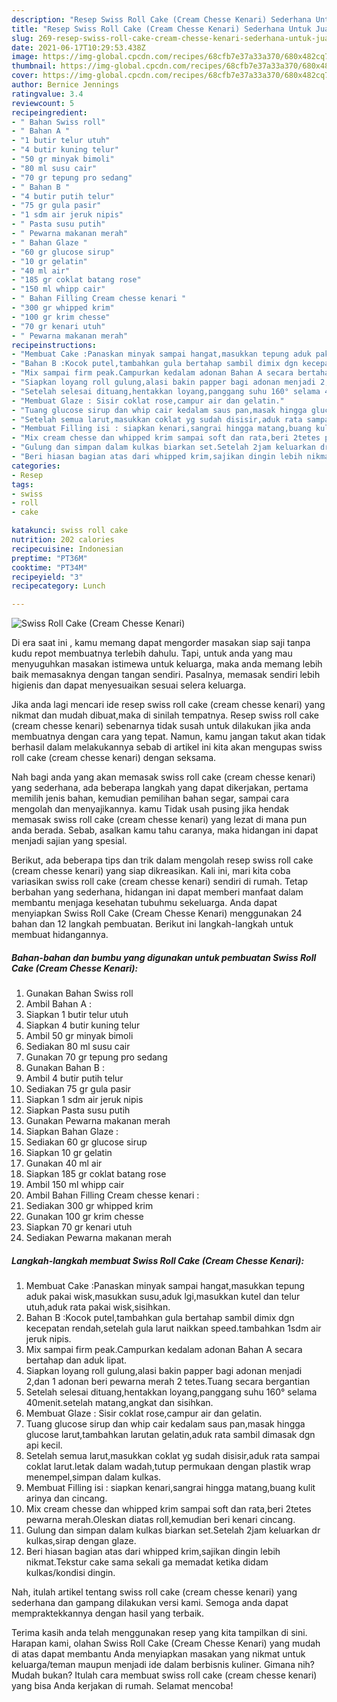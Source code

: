 ```yaml
---
description: "Resep Swiss Roll Cake (Cream Chesse Kenari) Sederhana Untuk Jualan"
title: "Resep Swiss Roll Cake (Cream Chesse Kenari) Sederhana Untuk Jualan"
slug: 269-resep-swiss-roll-cake-cream-chesse-kenari-sederhana-untuk-jualan
date: 2021-06-17T10:29:53.438Z
image: https://img-global.cpcdn.com/recipes/68cfb7e37a33a370/680x482cq70/swiss-roll-cake-cream-chesse-kenari-foto-resep-utama.jpg
thumbnail: https://img-global.cpcdn.com/recipes/68cfb7e37a33a370/680x482cq70/swiss-roll-cake-cream-chesse-kenari-foto-resep-utama.jpg
cover: https://img-global.cpcdn.com/recipes/68cfb7e37a33a370/680x482cq70/swiss-roll-cake-cream-chesse-kenari-foto-resep-utama.jpg
author: Bernice Jennings
ratingvalue: 3.4
reviewcount: 5
recipeingredient:
- " Bahan Swiss roll"
- " Bahan A "
- "1 butir telur utuh"
- "4 butir kuning telur"
- "50 gr minyak bimoli"
- "80 ml susu cair"
- "70 gr tepung pro sedang"
- " Bahan B "
- "4 butir putih telur"
- "75 gr gula pasir"
- "1 sdm air jeruk nipis"
- " Pasta susu putih"
- " Pewarna makanan merah"
- " Bahan Glaze "
- "60 gr glucose sirup"
- "10 gr gelatin"
- "40 ml air"
- "185 gr coklat batang rose"
- "150 ml whipp cair"
- " Bahan Filling Cream chesse kenari "
- "300 gr whipped krim"
- "100 gr krim chesse"
- "70 gr kenari utuh"
- " Pewarna makanan merah"
recipeinstructions:
- "Membuat Cake :Panaskan minyak sampai hangat,masukkan tepung aduk pakai wisk,masukkan susu,aduk lgi,masukkan kutel dan telur utuh,aduk rata pakai wisk,sisihkan."
- "Bahan B :Kocok putel,tambahkan gula bertahap sambil dimix dgn kecepatan rendah,setelah gula larut naikkan speed.tambahkan 1sdm air jeruk nipis."
- "Mix sampai firm peak.Campurkan kedalam adonan Bahan A secara bertahap dan aduk lipat."
- "Siapkan loyang roll gulung,alasi bakin papper bagi adonan menjadi 2,dan 1 adonan beri pewarna merah 2 tetes.Tuang secara bergantian"
- "Setelah selesai dituang,hentakkan loyang,panggang suhu 160° selama 40menit.setelah matang,angkat dan sisihkan."
- "Membuat Glaze : Sisir coklat rose,campur air dan gelatin."
- "Tuang glucose sirup dan whip cair kedalam saus pan,masak hingga glucose larut,tambahkan larutan gelatin,aduk rata sambil dimasak dgn api kecil."
- "Setelah semua larut,masukkan coklat yg sudah disisir,aduk rata sampai coklat larut.letak dalam wadah,tutup permukaan dengan plastik wrap menempel,simpan dalam kulkas."
- "Membuat Filling isi : siapkan kenari,sangrai hingga matang,buang kulit arinya dan cincang."
- "Mix cream chesse dan whipped krim sampai soft dan rata,beri 2tetes pewarna merah.Oleskan diatas roll,kemudian beri kenari cincang."
- "Gulung dan simpan dalam kulkas biarkan set.Setelah 2jam keluarkan dr kulkas,sirap dengan glaze."
- "Beri hiasan bagian atas dari whipped krim,sajikan dingin lebih nikmat.Tekstur cake sama sekali ga memadat ketika didam kulkas/kondisi dingin."
categories:
- Resep
tags:
- swiss
- roll
- cake

katakunci: swiss roll cake 
nutrition: 202 calories
recipecuisine: Indonesian
preptime: "PT36M"
cooktime: "PT34M"
recipeyield: "3"
recipecategory: Lunch

---
```



![Swiss Roll Cake (Cream Chesse Kenari)](https://img-global.cpcdn.com/recipes/68cfb7e37a33a370/680x482cq70/swiss-roll-cake-cream-chesse-kenari-foto-resep-utama.jpg)

Di era  saat ini , kamu memang dapat mengorder masakan siap saji tanpa kudu repot membuatnya terlebih dahulu. Tapi, untuk anda yang mau menyuguhkan masakan istimewa untuk keluarga, maka anda memang lebih baik memasaknya dengan tangan sendiri. Pasalnya, memasak sendiri lebih higienis dan dapat menyesuaikan sesuai selera keluarga.

Jika anda lagi mencari ide resep swiss roll cake (cream chesse kenari) yang nikmat dan mudah dibuat,maka di sinilah tempatnya. Resep swiss roll cake (cream chesse kenari)  sebenarnya tidak susah untuk dilakukan jika anda membuatnya dengan cara yang tepat. Namun, kamu jangan takut akan tidak berhasil dalam melakukannya 
sebab di artikel ini kita akan mengupas swiss roll cake (cream chesse kenari) dengan seksama.  



Nah bagi anda yang akan memasak swiss roll cake (cream chesse kenari) yang sederhana, ada beberapa langkah yang dapat dikerjakan, pertama memilih jenis bahan, kemudian pemilihan bahan segar, sampai cara mengolah dan menyajikannya. kamu Tidak usah pusing jika hendak memasak swiss roll cake (cream chesse kenari) yang lezat di mana pun anda berada. Sebab, asalkan kamu  tahu caranya, maka hidangan ini dapat menjadi sajian yang spesial.

Berikut, ada beberapa tips dan trik dalam mengolah resep swiss roll cake (cream chesse kenari) yang siap dikreasikan. Kali ini, mari kita coba variasikan swiss roll cake (cream chesse kenari) sendiri di rumah. Tetap berbahan yang sederhana, hidangan ini dapat memberi manfaat dalam membantu menjaga kesehatan tubuhmu sekeluarga. Anda dapat menyiapkan Swiss Roll Cake (Cream Chesse Kenari) menggunakan 24 bahan dan 12 langkah pembuatan. Berikut ini langkah-langkah untuk membuat hidangannya.

<!--inarticleads1-->

##### Bahan-bahan dan bumbu yang digunakan untuk pembuatan Swiss Roll Cake (Cream Chesse Kenari):

1. Gunakan  Bahan Swiss roll
1. Ambil  Bahan A :
1. Siapkan 1 butir telur utuh
1. Siapkan 4 butir kuning telur
1. Ambil 50 gr minyak bimoli
1. Sediakan 80 ml susu cair
1. Gunakan 70 gr tepung pro sedang
1. Gunakan  Bahan B :
1. Ambil 4 butir putih telur
1. Sediakan 75 gr gula pasir
1. Siapkan 1 sdm air jeruk nipis
1. Siapkan  Pasta susu putih
1. Gunakan  Pewarna makanan merah
1. Siapkan  Bahan Glaze :
1. Sediakan 60 gr glucose sirup
1. Siapkan 10 gr gelatin
1. Gunakan 40 ml air
1. Siapkan 185 gr coklat batang rose
1. Ambil 150 ml whipp cair
1. Ambil  Bahan Filling Cream chesse kenari :
1. Sediakan 300 gr whipped krim
1. Gunakan 100 gr krim chesse
1. Siapkan 70 gr kenari utuh
1. Sediakan  Pewarna makanan merah




<!--inarticleads2-->

##### Langkah-langkah membuat Swiss Roll Cake (Cream Chesse Kenari):

1. Membuat Cake :Panaskan minyak sampai hangat,masukkan tepung aduk pakai wisk,masukkan susu,aduk lgi,masukkan kutel dan telur utuh,aduk rata pakai wisk,sisihkan.
1. Bahan B :Kocok putel,tambahkan gula bertahap sambil dimix dgn kecepatan rendah,setelah gula larut naikkan speed.tambahkan 1sdm air jeruk nipis.
1. Mix sampai firm peak.Campurkan kedalam adonan Bahan A secara bertahap dan aduk lipat.
1. Siapkan loyang roll gulung,alasi bakin papper bagi adonan menjadi 2,dan 1 adonan beri pewarna merah 2 tetes.Tuang secara bergantian
1. Setelah selesai dituang,hentakkan loyang,panggang suhu 160° selama 40menit.setelah matang,angkat dan sisihkan.
1. Membuat Glaze : Sisir coklat rose,campur air dan gelatin.
1. Tuang glucose sirup dan whip cair kedalam saus pan,masak hingga glucose larut,tambahkan larutan gelatin,aduk rata sambil dimasak dgn api kecil.
1. Setelah semua larut,masukkan coklat yg sudah disisir,aduk rata sampai coklat larut.letak dalam wadah,tutup permukaan dengan plastik wrap menempel,simpan dalam kulkas.
1. Membuat Filling isi : siapkan kenari,sangrai hingga matang,buang kulit arinya dan cincang.
1. Mix cream chesse dan whipped krim sampai soft dan rata,beri 2tetes pewarna merah.Oleskan diatas roll,kemudian beri kenari cincang.
1. Gulung dan simpan dalam kulkas biarkan set.Setelah 2jam keluarkan dr kulkas,sirap dengan glaze.
1. Beri hiasan bagian atas dari whipped krim,sajikan dingin lebih nikmat.Tekstur cake sama sekali ga memadat ketika didam kulkas/kondisi dingin.




Nah, itulah artikel tentang  swiss roll cake (cream chesse kenari)  yang sederhana dan gampang dilakukan versi kami. Semoga anda dapat mempraktekkannya dengan hasil yang terbaik. 

Terima kasih anda telah menggunakan resep yang kita tampilkan di sini. Harapan kami, olahan  Swiss Roll Cake (Cream Chesse Kenari) yang mudah di atas dapat membantu Anda menyiapkan masakan yang nikmat untuk keluarga/teman maupun menjadi ide dalam berbisnis kuliner. Gimana nih? Mudah bukan? Itulah cara membuat swiss roll cake (cream chesse kenari) yang bisa Anda kerjakan di rumah. Selamat mencoba!

